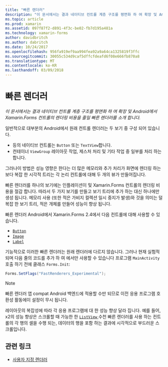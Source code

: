 ```yaml
---
title: "빠른 렌더러"
description: "이 문서에서는 결과 네이티브 컨트롤 계층 구조를 평면화 하 여 확장 및 Android에서 Xamarin.Forms 컨트롤의 렌더링 비용을 줄일 빠른 렌더러를 소개 합니다."
ms.topic: article
ms.prod: xamarin
ms.assetid: 097f87f2-d891-4f3c-be02-fb7d195a481a
ms.technology: xamarin-forms
author: davidbritch
ms.author: dabritch
ms.date: 10/24/2017
ms.openlocfilehash: 956fa919ef9aa994fea92a9a64ca1325819f3ffc
ms.sourcegitcommit: 30055c534d9caf5dffcfdeafd6f08e666fb870a8
ms.translationtype: MT
ms.contentlocale: ko-KR
ms.lasthandoff: 03/09/2018
---
```

# <a name="fast-renderers"></a>빠른 렌더러

_이 문서에서는 결과 네이티브 컨트롤 계층 구조를 평면화 하 여 확장 및 Android에서 Xamarin.Forms 컨트롤의 렌더링 비용을 줄일 빠른 렌더러를 소개 합니다._

일반적으로 대부분의 Android에서 원래 컨트롤 렌더러는 두 보기 중 구성 되어 있습니다.

- 등의 네이티브 컨트롤는 `Button` 또는 `TextView`합니다.
- 컨테이너 `ViewGroup` 레이아웃 작업, 제스처 처리 및 기타 작업 중 일부를 처리 하는 합니다.

그러나이 방법은 성능 영향은 한다는 더 많은 메모리와 추가 처리가 화면에 렌더링 하는 보다 복잡 한 시각적 트리는 각 논리 컨트롤에 대해 두 개의 뷰가 만들어집니다.

빠른 렌더러를 하나의 보기에는 인플레이션이 및 Xamarin.Forms 컨트롤의 렌더링 비용을 절감 합니다. 따라서 두 가지 보기를 만들고 보기 트리에 추가 하는 대신 하나에만 생성 됩니다. 메모리 사용 (또한 적은 가비지 컬렉션 일시 중지가 발생)와 것을 의미는 덜 복잡 한 보기 트리, 적은 개체를 만들어 성능이 향상 됩니다.

빠른 렌더러 Android에서 Xamarin.Forms 2.4에서 다음 컨트롤에 대해 사용할 수 있습니다.

- [`Button`](https://developer.xamarin.com/api/type/Xamarin.Forms.Button/)
- [`Image`](https://developer.xamarin.com/api/type/Xamarin.Forms.Image/)
- [`Label`](https://developer.xamarin.com/api/type/Xamarin.Forms.Label/)

기능적으로 이러한 빠른 렌더러는 원래 렌더러에 다르지 않습니다. 그러나 현재 실험적 되며 다음 줄의 코드를 추가 하 여 에서만 사용할 수 있습니다 프로그램 `MainActivity` 호출 하기 전에 클래스 `Forms.Init`:

```csharp
Forms.SetFlags("FastRenderers_Experimental");
```

> [!NOTE]
> 빠른 렌더러 앱 compat Android 백엔드에 적용할 수만 되므로 이전 응용 프로그램 호환성 활동에이 설정이 무시 됩니다.

레이아웃의 복잡성에 따라 각 응용 프로그램에 대 한 성능 향상 달라 집니다. 예를 들어, x2의 성능 향상은 스크롤할 때 가능한 한 [ `ListView` ](https://developer.xamarin.com/api/type/Xamarin.Forms.ListView/) 수천 빠른 렌더러를 사용 하는 컨트롤의 각 행의 셀을 수행 되는, 데이터의 행을 포함 하는 결과에 시각적으로 부드러운 스크롤입니다.


## <a name="related-links"></a>관련 링크

- [사용자 지정 렌더러](~/xamarin-forms/app-fundamentals/custom-renderer/index.md)
